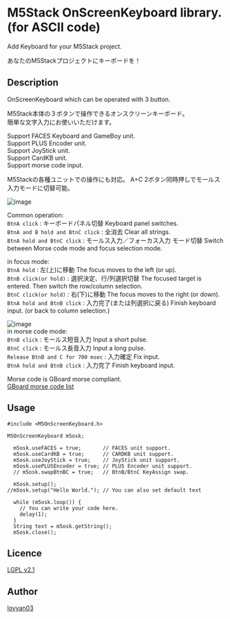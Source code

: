 M5Stack OnScreenKeyboard library. (for ASCII code)
===

Add Keyboard for your M5Stack project.

あなたのM5Stackプロジェクトにキーボードを！  

## Description

OnScreenKeyboard which can be operated with 3 button.  

M5Stack本体の３ボタンで操作できるオンスクリーンキーボード。  
簡単な文字入力にお使いいただけます。  

Support FACES Keyboard and GameBoy unit.  
Support PLUS Encoder unit.  
Support JoyStick unit.  
Support CardKB unit.  
Support morse code input.  

M5Stackの各種ユニットでの操作にも対応。
A+C 2ボタン同時押しでモールス入力モードに切替可能。  

![image](https://user-images.githubusercontent.com/42724151/52710266-45ab4280-2fd2-11e9-9897-f0b001cb0edf.png)  

Common operation:  
 `BtnA click` : キーボードパネル切替  Keyboard panel switches.  
 `BtnA and B hold and BtnC click` : 全消去  Clear all strings.  
 `BtnA hold and BtnC click` : モールス入力／フォーカス入力 モード切替  Switch between Morse code mode and focus selection mode.  
  
in focus mode:  
 `BtnA hold` :  左(上)に移動  The focus moves to the left (or up).  
 `BtnB click(or hold)` : 選択決定、行/列選択切替  The focused target is entered. Then switch the row/column selection.  
 `BtnC click(or hold)` : 右(下)に移動  The focus moves to the right (or down).  
 `BtnA hold and BtnB click` : 入力完了(または列選択に戻る)  Finish keyboard input. (or back to column selection.)  
  
![image](https://user-images.githubusercontent.com/42724151/51086670-c0dbc780-178c-11e9-8c97-bc415042c09c.png)  
in morse code mode:  
 `BtnB click` : モールス短音入力 Input a short pulse.  
 `BtnC click` : モールス長音入力 Input a long pulse.  
 `Release BtnB and C for 700 msec` : 入力確定  Fix input.  
 `BtnA hold and BtnB click` : 入力完了  Finish keyboard input.  


 Morse code is GBoard morse compliant.  
[GBoard morse code list](https://gist.github.com/natevw/0fce6b56c606632f8ee780b5d493f94e)

## Usage

```
#include <M5OnScreenKeyboard.h>

M5OnScreenKeyboard m5osk;

  m5osk.useFACES = true;       // FACES unit support.
  m5osk.useCardKB = true;      // CARDKB unit support.
  m5osk.useJoyStick = true;    // JoyStick unit support.
  m5osk.usePLUSEncoder = true; // PLUS Encoder unit support.
  // m5osk.swapBtnBC = true;   // BtnB/BtnC KeyAssign swap.

  m5osk.setup();
//m5osk.setup("Hello World."); // You can also set default text

  while (m5osk.loop()) {
    // You can write your code here.
    delay(1);
  }
  String text = m5osk.getString();
  m5osk.close();
```

## Licence

[LGPL v2.1](https://github.com/lovyan03/M5Stack_OnScreenKeyboard/blob/master/LICENSE)  

## Author

[lovyan03](https://twitter.com/lovyan03)  
